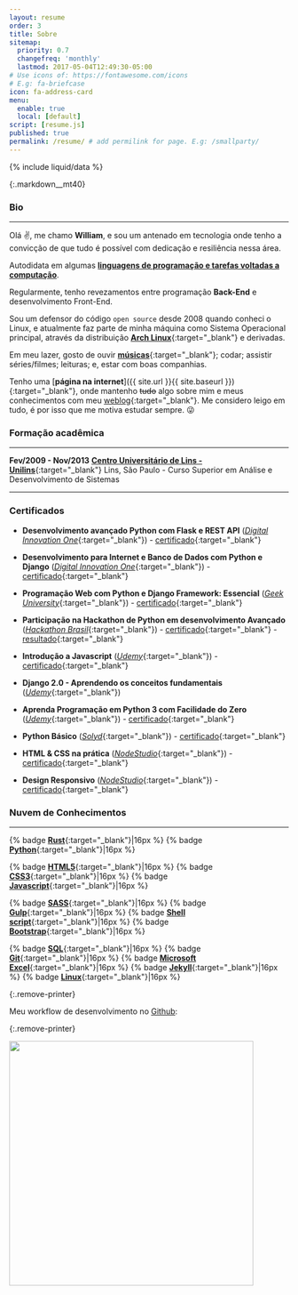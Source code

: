 ```yaml
---
layout: resume
order: 3
title: Sobre
sitemap:
  priority: 0.7
  changefreq: 'monthly'
  lastmod: 2017-05-04T12:49:30-05:00
# Use icons of: https://fontawesome.com/icons
# E.g: fa-briefcase
icon: fa-address-card
menu:
  enable: true
  local: [default]
script: [resume.js]
published: true
permalink: /resume/ # add permilink for page. E.g: /smallparty/
---
```



{% include liquid/data %}

<!-- # William da Costa Canin -->

<!-- Desenvolvedor/Programador -->

{:.markdown__mt40}

<!--
### Dados Pessoais
---

**Sexo:** Masculino
**Nacionalidade:** Brasileiro
**País:** Brasil
**E-mail:** [contato[at]williamcanin.me](mailto:{{ "contato@williamcanin.me" | encode_email }}) | [william.costa.canin[at]gmail.com](mailto:{{ "william.costa.canin@gmail.com" | encode_email }})
**Website:** [https://williamcanin.me](http://williamcanin.github.io){:target="_blank"}

-->
### Bio
---

Olá :v:, me chamo **William**, e sou um antenado em tecnologia onde tenho a convicção de que tudo é possível com dedicação e resiliência nessa área.

Autodidata em algumas [**linguagens de programação e tarefas voltadas a computação**](#nuvem-de-conhecimentos).

Regularmente, tenho revezamentos entre programação **Back-End** e desenvolvimento Front-End.

Sou um defensor do código `open source` desde 2008 quando conheci o Linux, e atualmente faz parte de minha máquina como Sistema Operacional principal, através da distribuição [**Arch Linux**](https://archlinux.org){:target="_blank"} e derivadas.

Em meu lazer, gosto de ouvir [**músicas**](https://open.spotify.com/user/williamcanin){:target="_blank"}; codar; assistir séries/filmes; leituras; e, estar com boas companhias.

Tenho uma [**página na internet**]({{ site.url }}{{ site.baseurl }}){:target="_blank"}, onde mantenho <strike>tudo</strike> algo sobre mim e meus conhecimentos com meu [weblog](https://williamcanin.github.io/blog/){:target="_blank"}. Me considero leigo em tudo, é por isso que me motiva estudar sempre. :stuck_out_tongue_winking_eye:

### Formação acadêmica
---

**Fev/2009 - Nov/2013**
[**Centro Universitário de Lins - Unilins**](http://www.unilins.edu.br/){:target="_blank"}
Lins, São Paulo - Curso Superior em Análise e Desenvolvimento de Sistemas

<!--
### Cursos
---

**2019**
[**Udemy**](https://udemy.com/){:target="_blank"}
Programação em Python - Básico/Avançado
Django - Básico/Intermediário

**2019 - 16 semanas**
[**USP - Universidade de São Paulo**](https://www5.usp.br/){:target="_blank"}
Introdução à Ciência da Computação com Python - [Módulo I](https://www.coursera.org/learn/ciencia-computacao-python-conceitos){:target="_blank"} e [Módulo II](https://www.coursera.org/learn/ciencia-computacao-python-conceitos-2){:target="_blank"}

**2018 - 8 horas**
[**Solyd - Treinamentos e Cursos Online**](https://solyd.com.br/){:target="_blank"}
Python Básico - [Certificado](https://williamcanin.me/docs/certificate/backend/solyd-curses-python-basic.pdf){:target="_blank"}

**2018 - 6 horas**
[**NodeStudio Treinamentos - Cursos de Desenvolvimento Web**](https://www.nodestudio.com.br/){:target="_blank"}
HTML5 & CSS3 - [Certificado](https://williamcanin.me/docs/certificate/frontend/html5-css3-in-practice-nodestudio/html5-css3-in-practice-nodestudio.pdf){:target="_blank"}
Design Responsivo - [Certificado](https://williamcanin.me/docs/certificate/frontend/responsive-design-certificate-at-nodestudio/responsive-design-certificate-at-nodestudio.pdf){:target="_blank"}

**2017 - 11 horas**
[**Fundação Bradesco - Escola Virtual**](https://www.ev.org.br/){:target="_blank"}
HTML Básico - [Certificado](https://williamcanin.me/docs/certificate/frontend/cert-curso-html-basico-bradesco/cert-curso-html-basico-bradesco.pdf){:target="_blank"}
-->

<!-- ### Experiências -->
---

<!-- **Linux**

Conhecimentos em open source e nas diferenças entre as várias distribuições Linux
Execução de tarefas de manutenção com a linha de comando, instalação e configuração de um computador rodando Linux e configuração básica de rede

* Arquitetura do Sistema
* Instalação e manutenção de pacotes linux
* Comandos GNU e Unix
* Devices, Linux Filesystems, Hieraquia Padrão dos Filesystem
* Shell, Scripting e Gerenciamento de Dados
* Interfaces e Desktops
* Tarefas administrativas
* Serviços Essenciais do sistema -->

### Certificados

* **Desenvolvimento avançado Python com Flask e REST API** ([*Digital Innovation One*](https://digitalinnovation.one/){:target="_blank"}) - [certificado](https://williamcanin.github.io/docs/certificates/dio-development-advanced-python-with-flask-rest-api.pdf){:target="_blank"}

* **Desenvolvimento para Internet e Banco de Dados com Python e Django** ([*Digital Innovation One*](https://digitalinnovation.one/){:target="_blank"}) - [certificado](https://williamcanin.github.io/docs/certificates/dio-desenvolvimento-para-internet-e-banco-de-dados-com-python-e-django.pdf){:target="_blank"}

* **Programação Web com Python e Django Framework: Essencial** ([*Geek University*](https://www.geekuniversity.com.br/){:target="_blank"}) - [certificado](https://williamcanin.github.io/docs/certificates/udemy-programacao-web-com-python-e-django-framework-essencial.pdf){:target="_blank"}

* **Participação na Hackathon de Python em desenvolvimento Avançado** ([*Hackathon Brasil*](https://hackathonbrasil.com.br/){:target="_blank"}) - [certificado](https://williamcanin.github.io/docs/certificates/imagimaker_advanced_python_challenge_11_04-2020.pdf){:target="_blank"} - [resultado](https://williamcanin.github.io/docs/certificates/resultado_hackthon_imagimaker_python.jpg){:target="_blank"}

* **Introdução a Javascript** ([*Udemy*](https://www.udemy.com/){:target="_blank"}) - [certificado](https://williamcanin.github.io/docs/certificates/certificado_intruducao_a_javascript.pdf){:target="_blank"}

* **Django 2.0 - Aprendendo os conceitos fundamentais** ([*Udemy*](https://www.udemy.com/){:target="_blank"})

* **Aprenda Programação em Python 3 com Facilidade do Zero** ([*Udemy*](https://www.udemy.com/){:target="_blank"}) - [certificado](https://williamcanin.github.io/docs/certificates/udemy-curses-python3-zero.pdf){:target="_blank"}

* **Python Básico** ([*Solyd*](https://solyd.com.br/){:target="_blank"}) - [certificado](https://williamcanin.github.io/docs/certificates/solyd-curses-python-basic.pdf){:target="_blank"}

* **HTML & CSS na prática** ([*NodeStudio*](https://www.nodestudio.com.br/){:target="_blank"}) - [certificado](https://williamcanin.github.io/docs/certificates/html5-css3-in-practice-nodestudio.pdf){:target="_blank"}

* **Design Responsivo** ([*NodeStudio*](https://www.nodestudio.com.br/){:target="_blank"}) - [certificado](https://williamcanin.github.io/docs/certificates/responsive-design-certificate-at-nodestudio.pdf){:target="_blank"}


### Nuvem de Conhecimentos
---

{% badge [**Rust**](https://www.rust-lang.org/){:target="_blank"}|16px %}
{% badge [**Python**](https://www.python.org/){:target="_blank"}|16px %}
<!-- {% badge [**Django**](https://www.djangoproject.com/){:target="_blank"}|16px %} -->
<!-- {% badge [**Delphi**](https://www.embarcadero.com/br/products/delphi){:target="_blank"}|16px %}  -->
{% badge [**HTML5**](https://html.spec.whatwg.org/multipage/){:target="_blank"}|16px %}
{% badge [**CSS3**](https://www.w3.org/Style/CSS/){:target="_blank"}|16px %}
{% badge [**Javascript**](https://www.javascript.com/){:target="_blank"}|16px %}
<!-- {% badge [**BEM**](http://getbem.com/){:target="_blank"}|16px %} -->
{% badge [**SASS**](https://sass-lang.com/){:target="_blank"}|16px %}
{% badge [**Gulp**](https://gulpjs.com/){:target="_blank"}|16px %}
{% badge [**Shell script**](http://linuxcommand.org/lc3_learning_the_shell.php){:target="_blank"}|16px %}
{% badge [**Bootstrap**](https://getbootstrap.com/){:target="_blank"}|16px %}
<!-- {% badge [**Ruby**](https://www.ruby-lang.org/){:target="_blank"}/[**RubyGems**](https://rubygems.org/){:target="_blank"}|16px %} -->
{% badge [**SQL**](https://pt.wikipedia.org/wiki/SQL){:target="_blank"}|16px %}
{% badge [**Git**](https://git-scm.com/){:target="_blank"}|16px %}
{% badge [**Microsoft Excel**](https://www.microsoft.com/pt-br/microsoft-365/excel){:target="_blank"}|16px %}
{% badge [**Jekyll**](https://jekyllrb.com/){:target="_blank"}|16px %}
{% badge [**Linux**](https://pt.wikipedia.org/wiki/Linux){:target="_blank"}|16px %}

{:.remove-printer}

Meu workflow de desenvolvimento no [Github](https://github.com/williamcanin):

{:.remove-printer}

<img class="img-fluid" width="440px" src="https://github-readme-stats.vercel.app/api/top-langs/?username=williamcanin&hide=html,css,scss,coffeescript,makefile,batchfile,ruby&hide_border=true&layout=compact&theme=buefy"/>

<!--
### Idiomas
---

**Português:** Fluente (Nativo)
**Inglês:** Básico (Técnico)
-->

<!-- *"Leve a vida com responsabilidade mas nunca deixe de ser divertido(a) :smile:".* Obrigado por ler. -->